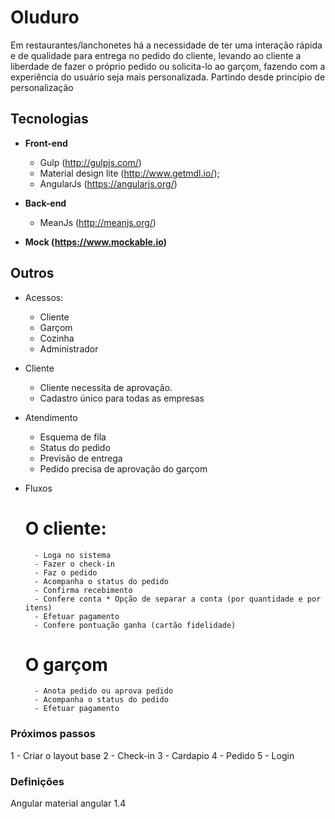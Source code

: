 # Oluduro
Em restaurantes/lanchonetes há a necessidade de ter uma interação rápida e de qualidade para entrega no pedido do cliente, levando ao cliente a liberdade de fazer o próprio pedido ou solicita-lo ao garçom, fazendo com a experiência do usuário seja mais personalizada.
Partindo desde principio de personalização

## Tecnologias

* **Front-end**
  - Gulp (http://gulpjs.com/)
  - Material design lite (http://www.getmdl.io/);
  - AngularJs (https://angularjs.org/)

* **Back-end**
	- MeanJs (http://meanjs.org/)

* **Mock (https://www.mockable.io)**

## Outros

- Acessos:
    - Cliente
	- Garçom
	- Cozinha
	- Administrador

- Cliente
	- Cliente necessita de aprovação.
	- Cadastro único para todas as empresas

- Atendimento
	- Esquema de fila
	- Status do pedido
	- Previsão de entrega
	- Pedido precisa de aprovação do garçom
 

- Fluxos

	# O cliente:
		- Loga no sistema
		- Fazer o check-in
		- Faz o pedido
		- Acompanha o status do pedido
		- Confirma recebimento
		- Confere conta * Opção de separar a conta (por quantidade e por itens)
		- Efetuar pagamento
		- Confere pontuação ganha (cartão fidelidade) 

	# O garçom
		- Anota pedido ou aprova pedido
		- Acompanha o status do pedido
		- Efetuar pagamento

### Próximos passos

1 - Criar o layout base
2 - Check-in
3 - Cardapio
4 - Pedido
5 - Login

### Definições

Angular material
angular 1.4




